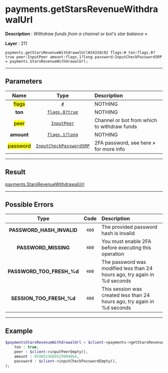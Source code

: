 # payments.getStarsRevenueWithdrawalUrl

**Description** : *Withdraw funds from a channel or bot&#039;s star balance &raquo;*

**Layer** : 211

```tl
payments.getStarsRevenueWithdrawalUrl#2433dc92 flags:# ton:flags.0?true peer:InputPeer amount:flags.1?long password:InputCheckPasswordSRP = payments.StarsRevenueWithdrawalUrl;
```

---

## Parameters

| Name | Type | Description |
| :---: | :---: | :--- |
| <mark>flags</mark> | [`#`](type/#) | NOTHING |
| **ton** | [`flags.0?true`](type/true) | NOTHING |
| <mark>peer</mark> | [`InputPeer`](type/InputPeer) | Channel or bot from which to withdraw funds |
| **amount** | [`flags.1?long`](type/long) | NOTHING |
| <mark>password</mark> | [`InputCheckPasswordSRP`](type/InputCheckPasswordSRP) | 2FA password, see here » for more info |

---

## Result

[payments.StarsRevenueWithdrawalUrl](type/payments.StarsRevenueWithdrawalUrl)

---

## Possible Errors

| Type | Code | Description |
| :---: | :---: | :--- |
| **PASSWORD_HASH_INVALID** | `400` | The provided password hash is invalid |
| **PASSWORD_MISSING** | `400` | You must enable 2FA before executing this operation |
| **PASSWORD_TOO_FRESH_%d** | `400` | The password was modified less than 24 hours ago, try again in %d seconds |
| **SESSION_TOO_FRESH_%d** | `400` | This session was created less than 24 hours ago, try again in %d seconds |

---

## Example

```php
$paymentsStarsRevenueWithdrawalUrl = $client->payments->getStarsRevenueWithdrawalUrl(
	ton : true,
	peer : $client->inputPeerEmpty(),
	amount : 8598523689529904864,
	password : $client->inputCheckPasswordEmpty(),
);
```